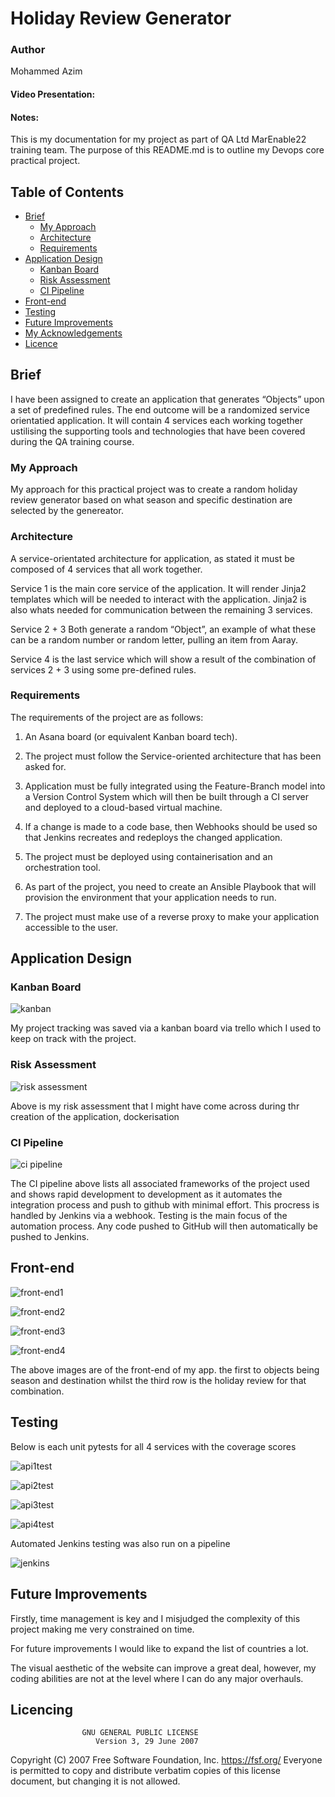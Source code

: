 # Holiday Review Generator

### Author

Mohammed Azim

#### Video Presentation:

#### Notes:
This is my documentation for my project as part of QA Ltd MarEnable22 training team. The purpose of this README.md is to outline my Devops core practical project.

## Table of Contents

* [Brief](#brief)
    * [My Approach](#approach)
    * [Architecture](#architecture)
    * [Requirements](#Requirements)
* [Application Design](#design)
    * [Kanban Board](#kanban-board)
    * [Risk Assessment](#risk-assessment) 
    * [CI Pipeline](#pipeline)
* [Front-end](#front-end)
* [Testing](#testing)
* [Future Improvements](#future-improvements)
* [My Acknowledgements](#my_acknowledgements)
* [Licence](#licence)

## Brief<a name= "Brief"></a>

 I have been assigned to create an application that generates “Objects” upon a set of predefined rules. The end outcome will be a randomized service orientatied application. It will contain 4 services each working together ustilising the supporting tools and technologies that have been covered during the QA training course. 

### My Approach<a name="My Approach"></a>

My approach for this practical project was to create a random holiday review generator based on what season and specific destination are selected by the genereator. 
 
### Architecture<a name="Architecture"></a>

A service-orientated architecture for application, as stated it must be composed of 4 services that all work together.

Service 1 is the main core service of the application. It will render Jinja2 templates which will be needed to interact with the application. Jinja2 is also whats needed for communication between the remaining 3 services.

Service 2 + 3 Both generate a random “Object”, an example of what these can be a random number or random letter, pulling an item from Aaray.

Service 4 is the last service which will show a result of the combination of services 2 + 3  using some pre-defined rules. 

### Requirements<a name="Requirements"></a>

The requirements of the project are as follows:

1. An Asana board (or equivalent Kanban board tech).

2. The project must follow the Service-oriented architecture that has been asked for.

3. Application must be fully integrated using the Feature-Branch model into a Version Control System which will then be built through a CI server and deployed to a cloud-based virtual machine.

4. If a change is made to a code base, then Webhooks should be used so that Jenkins recreates and redeploys the changed application.

5. The project must be deployed using containerisation and an orchestration tool.

6. As part of the project, you need to create an Ansible Playbook that will provision the environment that your application needs to run.

7. The project must make use of a reverse proxy to make your application accessible to the user.

## Application Design<a name= "Application Design"></a>

### Kanban Board<a name="Kanban Board"></a>


![kanban](./images/kanban.png)

My project tracking was saved via a kanban board via trello which I used to keep on track with the project.

### Risk Assessment<a name="Risk Assesssment"></a>

![risk assessment](./images/risk%20assessment.png)

Above is my risk assessment that I might have come across during thr creation of the application, dockerisation

### CI Pipeline<a name="CI Pipeline"></a>

![ci pipeline](./images/ci%20pipeline.png)

The CI pipeline above lists all associated frameworks of the project used and shows rapid development to development as it automates the integration process and push to github with minimal effort. This procress is handled by Jenkins via a webhook. Testing is the main focus of the automation process. Any code pushed to GitHub will then automatically be pushed to Jenkins.

## Front-end<a name= "front-end"></a>

![front-end1](./images/front-end1.png)

![front-end2](./images/front-end2.png)

![front-end3](./images/front-end3.png)

![front-end4](./images/front-end4.png)

The above images are of the front-end of my app. the first to objects being season and destination whilst the third row is the holiday review for that combination. 

## Testing<a name= "Testing "></a>

Below is each unit pytests for all 4 services with the coverage scores

![api1test](./images/api1test.png)

![api2test](./images/api2test.png)

![api3test](./images/api3test.png)

![api4test](./images/api4test.png)

Automated Jenkins testing was also run on a pipeline

![jenkins](./images/jenkins.png)


## Future Improvements<a name= "future improvements"></a>

Firstly, time management is key and I misjudged the complexity of this project making me very constrained on time.

For future improvements I would like to expand the list of countries a lot. 

The visual aesthetic of the website can improve a great deal, however, my coding abilities are not at the level where I can do any major overhauls.



## Licencing

                    GNU GENERAL PUBLIC LICENSE
                       Version 3, 29 June 2007

 Copyright (C) 2007 Free Software Foundation, Inc. <https://fsf.org/>
 Everyone is permitted to copy and distribute verbatim copies
 of this license document, but changing it is not allowed.
